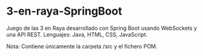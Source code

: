 # 3-en-raya-SpringBoot
Juego de las 3 en Raya desarrollado con Spring Boot usando WebSockets y una API REST. 
Lenguajes: Java, HTML, CSS, JavaScript.

Nota: Contiene únicamente la carpeta /src y el fichero POM.
